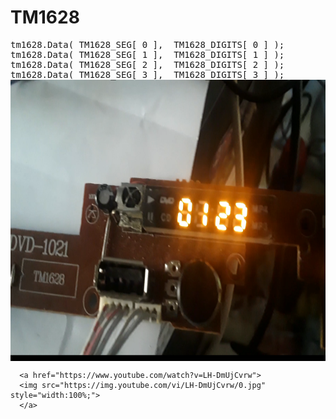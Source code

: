 # TM1628

<pre>
tm1628.Data( TM1628_SEG[ 0 ],  TM1628_DIGITS[ 0 ] );
tm1628.Data( TM1628_SEG[ 1 ],  TM1628_DIGITS[ 1 ] );
tm1628.Data( TM1628_SEG[ 2 ],  TM1628_DIGITS[ 2 ] );
tm1628.Data( TM1628_SEG[ 3 ],  TM1628_DIGITS[ 3 ] );
<img align="left" width="600" height="450" src="https://github.com/josimarpereiraleite/TM1628/blob/main/Images/image_0.png">

</pre>

<div align="left">

      <a href="https://www.youtube.com/watch?v=LH-DmUjCvrw">
      <img src="https://img.youtube.com/vi/LH-DmUjCvrw/0.jpg" style="width:100%;">
      </a>    
</div>

